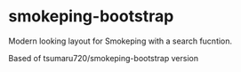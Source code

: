 # smokeping-bootstrap
Modern looking layout for Smokeping with a search fucntion.

Based of tsumaru720/smokeping-bootstrap version